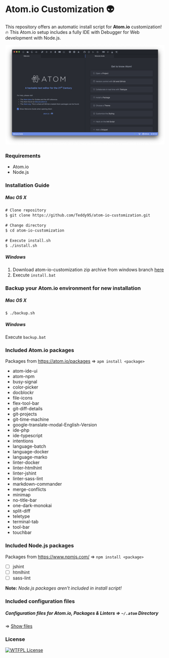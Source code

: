 # Atom.io Customization :alien:

This repository offers an automatic install script for **Atom.io** customization! :fire:
This Atom.io setup includes a fully IDE with Debugger for Web development with Node.js.

![Screenshot](img/screenshot.png)

### Requirements

- Atom.io
- Node.js

### Installation Guide

##### Mac OS X

```shell
# Clone repository
$ git clone https://github.com/Teddy95/atom-io-customization.git

# Change directory
$ cd atom-io-customization

# Execute install.sh
$ ./install.sh
```

##### Windows

1.  Download atom-io-customization zip archive from windows branch [here](https://github.com/Teddy95/atom-io-customization/archive/windows.zip)
2.  Execute `install.bat`

### Backup your Atom.io environment for new installation

##### Mac OS X

```shell
$ ./backup.sh
```

##### Windows

Execute `backup.bat`

### Included Atom.io packages

Packages from <https://atom.io/packages> ⇒ `apm install <package>`

- atom-ide-ui
- atom-npm
- busy-signal
- color-picker
- docblockr
- file-icons
- flex-tool-bar
- git-diff-details
- git-projects
- git-time-machine
- google-translate-modal-English-Version
- ide-php
- ide-typescript
- intentions
- language-batch
- language-docker
- language-marko
- linter-docker
- linter-htmlhint
- linter-jshint
- linter-sass-lint
- markdown-commander
- merge-conflicts
- minimap
- no-title-bar
- one-dark-monokai
- split-diff
- teletype
- terminal-tab
- tool-bar
- touchbar

### Included Node.js packages

Packages from <https://www.npmjs.com/> ⇒ `npm install <package>`

- [ ] jshint
- [ ] htmlhint
- [ ] sass-lint

**Note:** _Node.js packages aren't included in install script!_

### Included configuration files

##### Configuration files for Atom.io, Packages & Linters ⇒ `~/.atom` Directory

⇒ [Show files](https://github.com/Teddy95/atom-io-customization/tree/master/atom)

### License

[![WTFPL License](http://www.wtfpl.net/wp-content/uploads/2012/12/wtfpl-badge-1.png)](https://github.com/Teddy95/atom-io-customization/blob/master/LICENSE.md)
